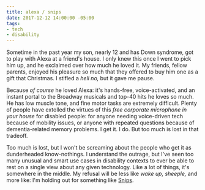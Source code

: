 ```yaml
---
title: alexa / snips
date: 2017-12-12 14:00:00 -05:00
tags:
- tech
- disability
---
```


Sometime in the past year my son, nearly 12 and has Down syndrome, got to play with Alexa at a friend's house. I only knew this once I went to pick him up, and he exclaimed over how much he loved it. My friends, fellow parents, enjoyed his pleasure so much that they offered to buy him one as a gift that Christmas. I stifled a *hell no,* but it gave me pause.

Because *of course* he loved Alexa: it's hands-free, voice-activated, and an instant portal to the Broadway musicals and top-40 hits he loves so much. He has low muscle tone, and fine motor tasks are extremely difficult. Plenty of people have extolled the virtues of this *free corporate microphone in your house* for disabled people: for anyone needing voice-driven tech because of mobility issues, or anyone with repeated questions because of dementia-related memory problems. I get it. I do. But too much is lost in that tradeoff. 

Too much is lost, but I won't be screaming about the people who get it as dunderheaded know-nothings. I understand the outrage, but I've seen too many unusual and smart use cases in disability contexts to ever be able to rest on a single view about any given technology. Like a lot of things, it's somewhere in the middle. My refusal will be less like *wake up, sheeple,* and more like: I'm holding out for something like [Snips](https://snips.ai/).
